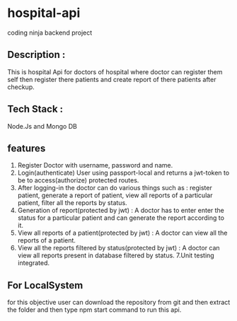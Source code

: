 # hospital-api
coding ninja backend project
## Description :
This is  hospital Api for doctors of hospital where doctor can register them self then register there patients and create report of there patients after checkup.
## Tech Stack :
 Node.Js and Mongo DB
## features
1. Register Doctor with username, password and name.
2. Login(authenticate) User using passport-local and returns a jwt-token to be to access(authorize) protected routes.
3. After logging-in the doctor can do various things such as : register patient, generate a report of patient, view all reports of a particular patient, filter all the reports by status.
4. Generation of report(protected by jwt) : A doctor has to enter enter the status for a particular patient and can generate the report according to it.
5. View all reports of a patient(protected by jwt) : A doctor can view all the reports of a patient.
6. View all the reports filtered by status(protected by jwt) : A doctor can view all reports present in database filtered by status.
7.Unit testing integrated.

## For LocalSystem
for this objective user can download the repository from git and then extract the folder and then type npm start command to run this api.
